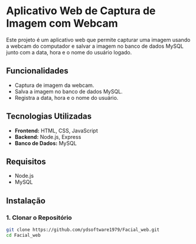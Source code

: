 # Aplicativo Web de Captura de Imagem com Webcam

Este projeto é um aplicativo web que permite capturar uma imagem usando a webcam do computador e salvar a imagem no banco de dados MySQL junto com a data, hora e o nome do usuário logado.

## Funcionalidades

- Captura de imagem da webcam.
- Salva a imagem no banco de dados MySQL.
- Registra a data, hora e o nome do usuário.

## Tecnologias Utilizadas

- **Frontend:** HTML, CSS, JavaScript
- **Backend:** Node.js, Express
- **Banco de Dados:** MySQL

## Requisitos

- Node.js
- MySQL

## Instalação

### 1. Clonar o Repositório

```bash
git clone https://github.com/ydsoftware1979/Facial_web.git
cd Facial_web
